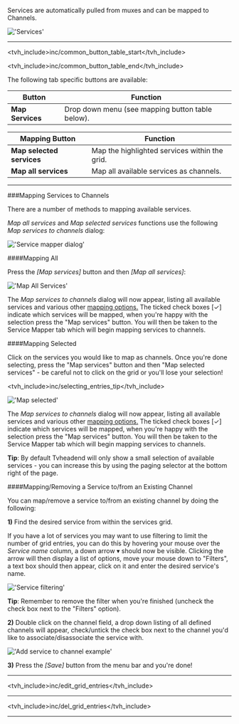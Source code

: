 Services are automatically pulled from muxes and can be mapped to Channels.

!['Services'](static/img/doc/configdvbservices.png)

---

<tvh_include>inc/common_button_table_start</tvh_include>

<tvh_include>inc/common_button_table_end</tvh_include>

The following tab specific buttons are available: 

Button                     | Function
---------------------------|---------
**Map Services**           | Drop down menu (see mapping button table below). 

Mapping Button              | Function
----------------------------|--------------------
**Map selected services**   | Map the highlighted services within the grid. 
**Map all services**        | Map all available services as channels. 

---

###Mapping Services to Channels

There are a number of methods to mapping available services.

*Map all services* and *Map selected services* functions use the 
following *Map services to channels* dialog:

!['Service mapper dialog'](static/img/doc/mapservicesdialog.png)

####Mapping All

Press the *[Map services]* button and then *[Map all services]*: 

!['Map All Services'](static/img/doc/mapservicesall.png)
  
The *Map services to channels* dialog will now appear, listing all available services and various 
other [mapping options.](class/service_mapper) The ticked check boxes 
[✓] indicate which services will be mapped, when you're happy with the selection press 
the "Map services" button. You will then be taken to the Service 
Mapper tab which will begin mapping services to channels. 
  
####Mapping Selected

Click on the services you would like to map as channels. Once you're 
done selecting, press the "Map services" button and then 
"Map selected services" - be careful not to click on the grid or 
you'll lose your selection!

<tvh_include>inc/selecting_entries_tip</tvh_include>

!['Map selected'](static/img/doc/mapselectedservices.png)
    
The *Map services to channels* dialog will now appear, listing all available services and various 
other [mapping options.](class/service_mapper) The ticked 
check boxes [✓] indicate which services will be mapped, when you're 
happy with the selection press the "Map services" button. You will 
then be taken to the Service Mapper tab which will begin mapping 
services to channels. 

**Tip**: By default Tvheadend will only show a small selection of 
available services - you can increase this by using the paging 
selector at the bottom right of the page.
  
####Mapping/Removing a Service to/from an Existing Channel

You can map/remove a service to/from an existing channel by doing the following:

**1)** Find the desired service from within the services grid. 

If you have a lot of services you may want to use filtering to limit the 
number of grid entries, you can do this by hovering your mouse over the 
*Service name* column, a down arrow ▾ should now be visible. Clicking 
the arrow will then display a list of options, move your mouse down to 
"Filters", a text box should then appear, click on it and enter the 
desired service's name.

!['Service filtering'](static/img/doc/servicefilter.png)

**Tip**: Remember to remove the filter when you're finished (uncheck the 
check box next to the "Filters" option). 

**2)** Double click on the channel field, a drop down listing of all defined 
channels will appear, check/untick the check box next to the channel 
you'd like to associate/disassociate the service with. 

!['Add service to channel example'](static/img/doc/addservicetochannel.png)

**3)** Press the *[Save]* button from the menu bar and you're done!

---

<tvh_include>inc/edit_grid_entries</tvh_include>

---

<tvh_include>inc/del_grid_entries</tvh_include>

---
